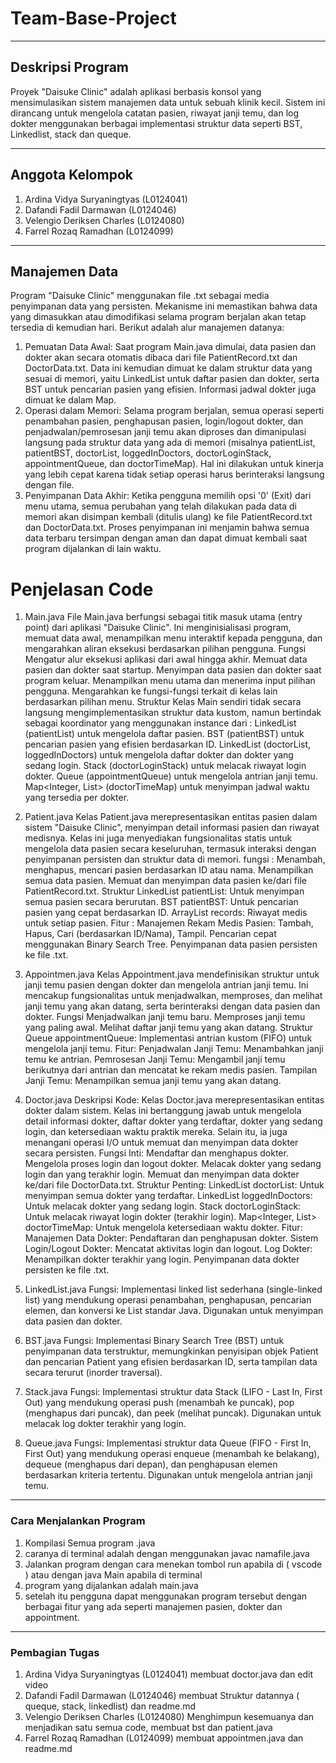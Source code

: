 # Team-Base-Project

---

## Deskripsi Program
Proyek "Daisuke Clinic" adalah aplikasi berbasis konsol yang mensimulasikan sistem manajemen data untuk sebuah klinik kecil. Sistem ini dirancang untuk mengelola catatan pasien, riwayat janji temu, dan log dokter menggunakan berbagai implementasi struktur data seperti BST, Linkedlist, stack dan queque.

---

## Anggota Kelompok
1. Ardina Vidya Suryaningtyas (L0124041)
2. Dafandi Fadil Darmawan (L0124046)
3. Velengio Deriksen Charles (L0124080)
4. Farrel Rozaq Ramadhan (L0124099)

---

## Manajemen Data

Program "Daisuke Clinic" menggunakan file .txt sebagai media penyimpanan data yang persisten. Mekanisme ini memastikan bahwa data yang dimasukkan atau dimodifikasi selama program berjalan akan tetap tersedia di kemudian hari.
Berikut adalah alur manajemen datanya:
1. Pemuatan Data Awal: Saat program Main.java dimulai, data pasien dan dokter akan secara otomatis dibaca dari file PatientRecord.txt dan DoctorData.txt. Data ini kemudian dimuat ke dalam struktur data yang sesuai di memori, yaitu LinkedList untuk daftar pasien dan dokter, serta BST untuk pencarian pasien yang efisien. Informasi jadwal dokter juga dimuat ke dalam Map.
2. Operasi dalam Memori: Selama program berjalan, semua operasi seperti penambahan pasien, penghapusan pasien, login/logout dokter, dan penjadwalan/pemrosesan janji temu akan diproses dan dimanipulasi langsung pada struktur data yang ada di memori (misalnya patientList, patientBST, doctorList, loggedInDoctors, doctorLoginStack, appointmentQueue, dan doctorTimeMap). Hal ini dilakukan untuk kinerja yang lebih cepat karena tidak setiap operasi harus berinteraksi langsung dengan file.
3. Penyimpanan Data Akhir: Ketika pengguna memilih opsi '0' (Exit) dari menu utama, semua perubahan yang telah dilakukan pada data di memori akan disimpan kembali (ditulis ulang) ke file PatientRecord.txt dan DoctorData.txt. Proses penyimpanan ini menjamin bahwa semua data terbaru tersimpan dengan aman dan dapat dimuat kembali saat program dijalankan di lain waktu.


# Penjelasan Code

1. Main.java
File Main.java berfungsi sebagai titik masuk utama (entry point) dari aplikasi "Daisuke Clinic". Ini menginisialisasi program, memuat data awal, menampilkan menu interaktif kepada pengguna, dan mengarahkan aliran eksekusi berdasarkan pilihan pengguna.
Fungsi 
Mengatur alur eksekusi aplikasi dari awal hingga akhir.
Memuat data pasien dan dokter saat startup.
Menyimpan data pasien dan dokter saat program keluar.
Menampilkan menu utama dan menerima input pilihan pengguna.
Mengarahkan ke fungsi-fungsi terkait di kelas lain berdasarkan pilihan menu.
Struktur 
Kelas Main sendiri tidak secara langsung mengimplementasikan struktur data kustom, namun bertindak sebagai koordinator yang menggunakan instance dari :
LinkedList<Patient> (patientList) untuk mengelola daftar pasien.
BST (patientBST) untuk pencarian pasien yang efisien berdasarkan ID.
LinkedList<Doctor> (doctorList, loggedInDoctors) untuk mengelola daftar dokter dan dokter yang sedang login.
Stack<Doctor> (doctorLoginStack) untuk melacak riwayat login dokter.
Queue<Appointment> (appointmentQueue) untuk mengelola antrian janji temu.
Map<Integer, List<String>> (doctorTimeMap) untuk menyimpan jadwal waktu yang tersedia per dokter.

2. Patient.java
Kelas Patient.java merepresentasikan entitas pasien dalam sistem "Daisuke Clinic", menyimpan detail informasi pasien dan riwayat medisnya. Kelas ini juga menyediakan fungsionalitas statis untuk mengelola data pasien secara keseluruhan, termasuk interaksi dengan penyimpanan persisten dan struktur data di memori.
fungsi : 
Menambah, menghapus, mencari pasien berdasarkan ID atau nama.
Menampilkan semua data pasien.
Memuat dan menyimpan data pasien ke/dari file PatientRecord.txt.
Struktur
LinkedList<Patient> patientList: Untuk menyimpan semua pasien secara berurutan.
BST patientBST: Untuk pencarian pasien yang cepat berdasarkan ID.
ArrayList<String> records: Riwayat medis untuk setiap pasien.
Fitur : 
Manajemen Rekam Medis Pasien: Tambah, Hapus, Cari (berdasarkan ID/Nama), Tampil.
Pencarian cepat menggunakan Binary Search Tree.
Penyimpanan data pasien persisten ke file .txt.

3. Appointmen.java
Kelas Appointment.java mendefinisikan struktur untuk janji temu pasien dengan dokter dan mengelola antrian janji temu. Ini mencakup fungsionalitas untuk menjadwalkan, memproses, dan melihat janji temu yang akan datang, serta berinteraksi dengan data pasien dan dokter.
Fungsi
Menjadwalkan janji temu baru.
Memproses janji temu yang paling awal.
Melihat daftar janji temu yang akan datang.
Struktur 
Queue<Appointment> appointmentQueue: Implementasi antrian kustom (FIFO) untuk mengelola janji temu.
Fitur:
Penjadwalan Janji Temu: Menambahkan janji temu ke antrian.
Pemrosesan Janji Temu: Mengambil janji temu berikutnya dari antrian dan mencatat ke rekam medis pasien.
Tampilan Janji Temu: Menampilkan semua janji temu yang akan datang.

4. Doctor.java
Deskripsi Kode: Kelas Doctor.java merepresentasikan entitas dokter dalam sistem. Kelas ini bertanggung jawab untuk mengelola detail informasi dokter, daftar dokter yang terdaftar, dokter yang sedang login, dan ketersediaan waktu praktik mereka. Selain itu, ia juga menangani operasi I/O untuk memuat dan menyimpan data dokter secara persisten.
Fungsi Inti:
Mendaftar dan menghapus dokter.
Mengelola proses login dan logout dokter.
Melacak dokter yang sedang login dan yang terakhir login.
Memuat dan menyimpan data dokter ke/dari file DoctorData.txt.
Struktur Penting:
LinkedList<Doctor> doctorList: Untuk menyimpan semua dokter yang terdaftar.
LinkedList<Doctor> loggedInDoctors: Untuk melacak dokter yang sedang login.
Stack<Doctor> doctorLoginStack: Untuk melacak riwayat login dokter (terakhir login).
Map<Integer, List<String>> doctorTimeMap: Untuk mengelola ketersediaan waktu dokter.
Fitur:
Manajemen Data Dokter: Pendaftaran dan penghapusan dokter.
Sistem Login/Logout Dokter: Mencatat aktivitas login dan logout.
Log Dokter: Menampilkan dokter terakhir yang login.
Penyimpanan data dokter persisten ke file .txt.

5. LinkedList.java
Fungsi: Implementasi linked list sederhana (single-linked list) yang mendukung operasi penambahan, penghapusan, pencarian elemen, dan konversi ke List standar Java. Digunakan untuk menyimpan data pasien dan dokter.

6. BST.java
Fungsi: Implementasi Binary Search Tree (BST) untuk penyimpanan data terstruktur, memungkinkan penyisipan objek Patient dan pencarian Patient yang efisien berdasarkan ID, serta tampilan data secara terurut (inorder traversal).

7. Stack.java
Fungsi: Implementasi struktur data Stack (LIFO - Last In, First Out) yang mendukung operasi push (menambah ke puncak), pop (menghapus dari puncak), dan peek (melihat puncak). Digunakan untuk melacak log dokter terakhir yang login.

8. Queue.java
Fungsi: Implementasi struktur data Queue (FIFO - First In, First Out) yang mendukung operasi enqueue (menambah ke belakang), dequeue (menghapus dari depan), dan penghapusan elemen berdasarkan kriteria tertentu. Digunakan untuk mengelola antrian janji temu.

---

### Cara Menjalankan Program 
1. Kompilasi Semua program .java 
2. caranya di terminal adalah dengan menggunakan javac namafile.java
3. Jalankan program dengan cara menekan tombol run apabila di ( vscode ) atau dengan java Main apabila di terminal
4. program yang dijalankan adalah main.java
5. setelah itu pengguna dapat menggunakan program tersebut dengan berbagai fitur yang ada seperti manajemen pasien, dokter dan appointment.

---

### Pembagian Tugas
1. Ardina Vidya Suryaningtyas (L0124041) 
 membuat doctor.java dan edit video
2. Dafandi Fadil Darmawan (L0124046) 
membuat Struktur datannya ( queque, stack, linkedlist) dan readme.md
3. Velengio Deriksen Charles (L0124080)
Menghimpun kesemuanya dan menjadikan satu semua code, membuat bst dan patient.java
4. Farrel Rozaq Ramadhan (L0124099)
membuat appointmen.java dan readme.md
